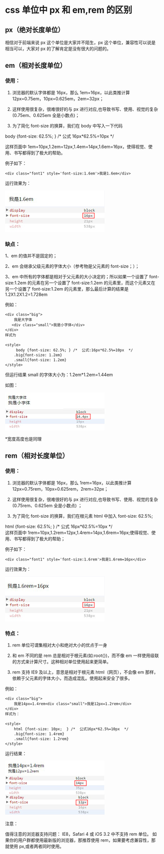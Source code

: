 # css 单位中 px 和 em,rem 的区别

## px（绝对长度单位）

相信对于前端来说 px 这个单位是大家并不陌生，px 这个单位，兼容性可以说是相当可以，大家对 px 的了解肯定是没有很大的问题的。

## em（相对长度单位）

### 使用：

1. 浏览器的默认字体都是 16px，那么 1em=16px，以此类推计算 12px=0.75em，10px=0.625em，2em=32px；

2. 这样使用很复杂，很难很好的与 px 进行对应,也导致书写、使用、视觉的复杂(0.75em、0.625em 全是小数点)；

3. 为了简化 font-size 的换算，我们在 body 中写入一下代码

body {font-size: 62.5%; } /* 公式 16px*62.5%=10px \*/

这样页面中 1em=10px,1.2em=12px,1.4em=14px,1.6em=16px，使得视觉、使用、书写都得到了极大的帮助。

例子如下：

```
<div class="font1" style='font-size:1.6em'>我是1.6em</div>
```

运行效果为：

![](em_16.png)

### 缺点：

1、em 的值并不是固定的；

2、em 会继承父级元素的字体大小（参考物是父元素的 font-size；）；

3、em 中所有的字体都是相对于父元素的大小决定的；所以如果一个设置了 font-size:1.2em 的元素在另一个设置了 font-size:1.2em 的元素里，而这个元素又在另一个设置了 font-size:1.2em 的元素里，那么最后计算的结果是 1.2X1.2X1.2=1.728em

例如：

```
<div class="big">
    我是大字体
   <div class="small">我是小字体</div>
</div>
样式为

<style>
     body {font-size: 62.5%; } /*  公式:16px*62.5%=10px  */
    .big{font-size: 1.2em}
    .small{font-size: 1.2em}
</style>
```

但运行结果 small 的字体大小为：1.2em\*1.2em=1.44em

如图：

![](em_14.png)

\*宽度高度也是同理

## rem（相对长度单位）

### 使用：

1. 浏览器的默认字体都是 16px，那么 1rem=16px，以此类推计算 12px=0.75rem，10px=0.625rem，2rem=32px；

2. 这样使用很复杂，很难很好的与 px 进行对应,也导致书写、使用、视觉的复杂(0.75rem、0.625em 全是小数点) ；

3. 为了简化 font-size 的换算，我们在根元素 html 中加入 font-size: 62.5%;

html {font-size: 62.5%; } /* 公式 16px*62.5%=10px \*/  
这样页面中 1rem=10px,1.2rem=12px,1.4rem=14px,1.6rem=16px;使得视觉、使用、书写都得到了极大的帮助；

例子如下：

```
<div class="font1" style='font-size:1.6rem'>我是1.6rem=16px</div>
```

运行效果为：

![](rem_16.png)

### 特点：

1. rem 单位可谓集相对大小和绝对大小的优点于一身

2. 和 em 不同的是 rem 总是相对于根元素(如:root{})，而不像 em 一样使用级联的方式来计算尺寸。这种相对单位使用起来更简单。

3. rem 支持 IE9 及以上，意思是相对于根元素 html（网页），不会像 em 那样，依赖于父元素的字体大小，而造成混乱。使用起来安全了很多。

例如：

```
<div class="big">
    我是14px=1.4rem<div class="small">我是12px=1.2rem</div>
</div>
样式为：

<style>
    html {font-size: 10px;  } /*  公式16px*62.5%=10px  */
    .big{font-size: 1.4rem}
    .small{font-size: 1.2rem}
</style>
```

运行结果：

![](rem_14.png)

注意：

值得注意的浏览器支持问题： IE8，Safari 4 或 iOS 3.2 中不支持 rem 单位。
如果你的用户群都使用最新版的浏览器，那推荐使用 rem，如果要考虑兼容性，那就使用 px,或者两者同时使用。
